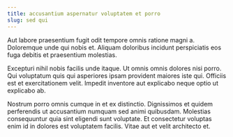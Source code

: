 ```yaml
---
title: accusantium aspernatur voluptatem et porro
slug: sed qui
---
```


Aut labore praesentium fugit odit tempore omnis ratione magni a. Doloremque unde qui nobis et. Aliquam doloribus incidunt perspiciatis eos fuga debitis et praesentium molestias.

Excepturi nihil nobis facilis unde itaque. Ut omnis omnis dolores nisi porro. Qui voluptatum quis qui asperiores ipsam provident maiores iste qui. Officiis est et exercitationem velit. Impedit inventore aut explicabo neque optio ut explicabo ab.

Nostrum porro omnis cumque in et ex distinctio. Dignissimos et quidem perferendis ut accusantium numquam sed animi quibusdam. Molestias consequuntur quia sint eligendi sunt voluptate. Et consectetur voluptas enim id in dolores est voluptatem facilis. Vitae aut et velit architecto et.
